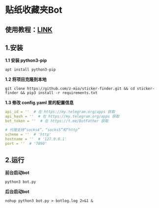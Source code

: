 # 贴纸收藏夹Bot


## 使用教程：[LINK](https://telegra.ph/%E8%B4%B4%E7%BA%B8%E6%94%B6%E8%97%8F%E5%A4%B9bot%E4%BD%BF%E7%94%A8%E6%95%99%E7%A8%8B-09-08)




## 1.安装


**1.1 安装 python3-pip**

```
apt install python3-pip
```


**1.2 将项目克隆到本地**
``` 
git clone https://github.com/z-mio/sticker-finder.git && cd sticker-finder && pip3 install -r requirements.txt
```

**1.3 修改 config.yaml 里的配置信息**

``` yaml
api_id = ''  # 在 https://my.telegram.org/apps 获取
api_hash = ''  # 在 https://my.telegram.org/apps 获取
bot_token = ''  # 在 https://t.me/BotFather 获取

# 代理支持“socks4”、“socks5”和“http”
scheme = ''  # 'http'
hostname = ''  # '127.0.0.1'
port = ''  # '7890'
```

## 2.运行

**前台启动bot**

``` 
python3 bot.py
```


**后台启动bot**

``` 
nohup python3 bot.py > botlog.log 2>&1 &
```



